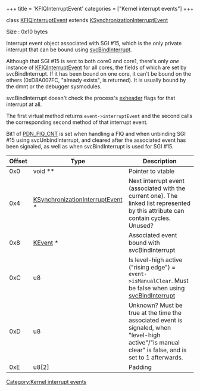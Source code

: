 +++
title = 'KFIQInterruptEvent'
categories = ["Kernel interrupt events"]
+++

class [KFIQInterruptEvent](KFIQInterruptEvent "wikilink") extends
[KSynchronizationInterruptEvent](KSynchronizationInterruptEvent "wikilink")

Size : 0x10 bytes

Interrupt event object associated with SGI \#15, which is the only
private interrupt that can be bound using
[svcBindInterrupt](SVC "wikilink").

Although that SGI \#15 is sent to both core0 and core1, there's only
*one* instance of [KFIQInterruptEvent](KFIQInterruptEvent "wikilink")
for all cores, the fields of which are set by svcBindInterrupt. If it
has been bound on one core, it can't be bound on the others (0xD8A007FC,
"already exists", is returned). It is usually bound by the dmnt or the
debugger sysmodules.

svcBindInterrupt doesn't check the process's
[exheader](NCCH/Extended_Header "wikilink") flags for that interrupt at
all.

The first virtual method returns `event->interruptEvent` and the second
calls the corresponding second method of that interrupt event.

Bit1 of [PDN_FIQ_CNT](PDN_Registers#PDN_FIQ_CNT "wikilink") is set when
handling a FIQ and when unbinding SGI \#15 using svcUnbindInterrupt, and
cleared after the associated event has been signaled, as well as when
svcBindInterrupt is used for SGI \#15.

| Offset | Type                                                                           | Description                                                                                                                                          |
|--------|--------------------------------------------------------------------------------|------------------------------------------------------------------------------------------------------------------------------------------------------|
| 0x0    | void \*\*                                                                      | Pointer to vtable                                                                                                                                    |
| 0x4    | [KSynchronizationInterruptEvent](KSynchronizationInterruptEvent "wikilink") \* | Next interrupt event (associated with the current one). The linked list represented by this attribute can contain cycles. Unused?                    |
| 0x8    | [KEvent](KEvent "wikilink") \*                                                 | Associated event bound with svcBindInterrupt                                                                                                         |
| 0xC    | u8                                                                             | Is level-high active ("rising edge") = `event->isManualClear`. Must be false when using [svcBindInterrupt](SVC "wikilink")                           |
| 0xD    | u8                                                                             | Unknown? Must be true at the time the associated event is signaled, when "level-high active"/"is manual clear" is false, and is set to 1 afterwards. |
| 0xE    | u8\[2\]                                                                        | Padding                                                                                                                                              |

[Category:Kernel interrupt
events](Category:Kernel_interrupt_events "wikilink")